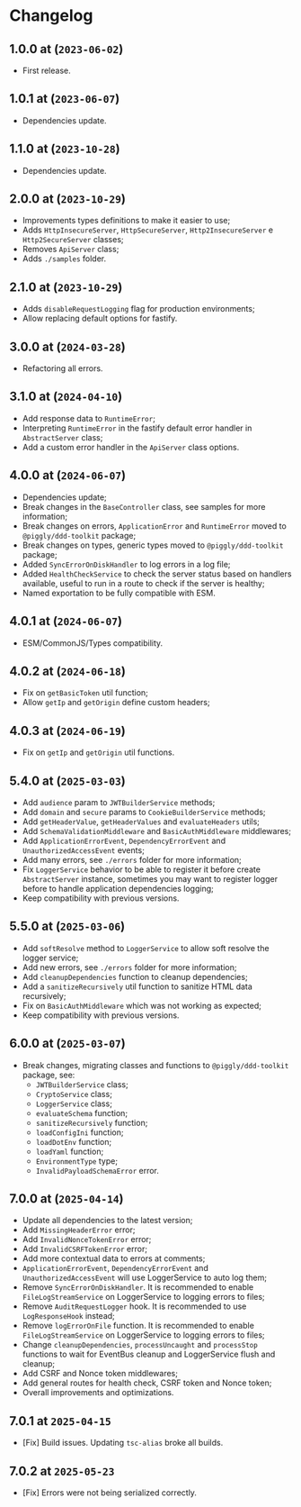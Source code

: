 # Changelog

## 1.0.0 at (`2023-06-02`)

* First release.

## 1.0.1 at (`2023-06-07`)

* Dependencies update.

## 1.1.0 at (`2023-10-28`)

* Dependencies update.

## 2.0.0 at (`2023-10-29`)

* Improvements types definitions to make it easier to use;
* Adds `HttpInsecureServer`, `HttpSecureServer`, `Http2InsecureServer` e `Http2SecureServer` classes;
* Removes `ApiServer` class;
* Adds `./samples` folder.

## 2.1.0 at (`2023-10-29`)

* Adds `disableRequestLogging` flag for production environments;
* Allow replacing default options for fastify.

## 3.0.0 at (`2024-03-28`)

* Refactoring all errors.

## 3.1.0 at (`2024-04-10`)

* Add response data to `RuntimeError`;
* Interpreting `RuntimeError` in the fastify default error handler in `AbstractServer` class;
* Add a custom error handler in the `ApiServer` class options.

## 4.0.0 at (`2024-06-07`)

* Dependencies update;
* Break changes in the `BaseController` class, see samples for more information;
* Break changes on errors, `ApplicationError` and `RuntimeError` moved to `@piggly/ddd-toolkit` package;
* Break changes on types, generic types moved to `@piggly/ddd-toolkit` package;
* Added `SyncErrorOnDiskHandler` to log errors in a log file;
* Added `HealthCheckService` to check the server status based on handlers available, useful to run in a route to check if the server is healthy;
* Named exportation to be fully compatible with ESM.

## 4.0.1 at (`2024-06-07`)

* ESM/CommonJS/Types compatibility.

## 4.0.2 at (`2024-06-18`)

* Fix on `getBasicToken` util function;
* Allow `getIp` and `getOrigin` define custom headers;

## 4.0.3 at (`2024-06-19`)

* Fix on `getIp` and `getOrigin` util functions.

## 5.4.0 at (`2025-03-03`)

* Add `audience` param to `JWTBuilderService` methods;
* Add `domain` and `secure` params to `CookieBuilderService` methods;
* Add `getHeaderValue`, `getHeaderValues` and `evaluateHeaders` utils;
* Add `SchemaValidationMiddleware` and `BasicAuthMiddleware` middlewares;
* Add `ApplicationErrorEvent`, `DependencyErrorEvent` and `UnauthorizedAccessEvent` events;
* Add many errors, see `./errors` folder for more information;
* Fix `LoggerService` behavior to be able to register it before create `AbstractServer` instance, sometimes you may want to register logger before to handle application dependencies logging;
* Keep compatibility with previous versions.

## 5.5.0 at (`2025-03-06`)

* Add `softResolve` method to `LoggerService` to allow soft resolve the logger service;
* Add new errors, see `./errors` folder for more information;
* Add `cleanupDependencies` function to cleanup dependencies;
* Add a `sanitizeRecursively` util function to sanitize HTML data recursively;
* Fix on `BasicAuthMiddleware` which was not working as expected;
* Keep compatibility with previous versions.

## 6.0.0 at (`2025-03-07`)

* Break changes, migrating classes and functions to `@piggly/ddd-toolkit` package, see:
  * `JWTBuilderService` class;
  * `CryptoService` class;
  * `LoggerService` class;
  * `evaluateSchema` function;
  * `sanitizeRecursively` function;
  * `loadConfigIni` function;
  * `loadDotEnv` function;
  * `loadYaml` function;
  * `EnvironmentType` type;
  * `InvalidPayloadSchemaError` error.

## 7.0.0 at (`2025-04-14`)

* Update all dependencies to the latest version;
* Add `MissingHeaderError` error;
* Add `InvalidNonceTokenError` error;
* Add `InvalidCSRFTokenError` error;
* Add more contextual data to errors at comments;
* `ApplicationErrorEvent`, `DependencyErrorEvent` and `UnauthorizedAccessEvent` will use LoggerService to auto log them;
* Remove `SyncErrorOnDiskHandler`. It is recommended to enable `FileLogStreamService` on LoggerService to logging errors to files;
* Remove `AuditRequestLogger` hook. It is recommended to use `LogResponseHook` instead;
* Remove `logErrorOnFile` function. It is recommended to enable `FileLogStreamService` on LoggerService to logging errors to files;
* Change `cleanupDependencies`, `processUncaught` and `processStop` functions to wait for EventBus cleanup and LoggerService flush and cleanup;
* Add CSRF and Nonce token middlewares;
* Add general routes for health check, CSRF token and Nonce token;
* Overall improvements and optimizations.

## 7.0.1 at `2025-04-15`

* [Fix] Build issues. Updating `tsc-alias` broke all builds.

## 7.0.2 at `2025-05-23`

* [Fix] Errors were not being serialized correctly.
